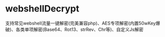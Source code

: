 # webshellDecrypt
支持常见webshell流量一键解密(完美兼容php)、AES专项解密(内置50wKey爆破)、各类单项解密(Base64、Rot13、strRev、Chr等)、自定义Js解密
